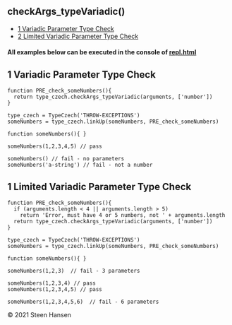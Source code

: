 
## checkArgs_typeVariadic()

  -  [1 Variadic Parameter Type Check](#variadic-parameter-type-check)  
  -  [2 Limited Variadic Parameter Type Check](#limited-variadic-parameter-type-check)  

#### All examples below can be executed in the console of [repl.html](../../test-collection/repl.html)

## 1 Variadic Parameter Type Check<a name="variadic-parameter-type-check"></a>
  
```
function PRE_check_someNumbers(){
  return type_czech.checkArgs_typeVariadic(arguments, ['number'])
}

type_czech = TypeCzech('THROW-EXCEPTIONS')
someNumbers = type_czech.linkUp(someNumbers, PRE_check_someNumbers) 

function someNumbers(){ }

someNumbers(1,2,3,4,5) // pass

someNumbers() // fail - no parameters
someNumbers('a-string') // fail - not a number
```

## 1 Limited Variadic Parameter Type Check<a name="limited-variadic-parameter-type-check"></a>
  
```
function PRE_check_someNumbers(){
  if (arguments.length < 4 || arguments.length > 5) 
    return 'Error, must have 4 or 5 numbers, not ' + arguments.length
  return type_czech.checkArgs_typeVariadic(arguments, ['number'])
}

type_czech = TypeCzech('THROW-EXCEPTIONS')
someNumbers = type_czech.linkUp(someNumbers, PRE_check_someNumbers) 

function someNumbers(){ }

someNumbers(1,2,3)  // fail - 3 parameters

someNumbers(1,2,3,4) // pass
someNumbers(1,2,3,4,5) // pass

someNumbers(1,2,3,4,5,6)  // fail - 6 parameters

```







 &copy; 2021 Steen Hansen


